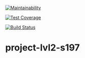 [![Maintainability](https://api.codeclimate.com/v1/badges/ec7bc061069b6b5f6298/maintainability)](https://codeclimate.com/github/Prionyx/project-lvl2-s197/maintainability)

[![Test Coverage](https://api.codeclimate.com/v1/badges/ec7bc061069b6b5f6298/test_coverage)](https://codeclimate.com/github/Prionyx/project-lvl2-s197/test_coverage)

[![Build Status](https://travis-ci.org/Prionyx/project-lvl2-s197.svg?branch=master)](https://travis-ci.org/Prionyx/project-lvl2-s197)

# project-lvl2-s197
